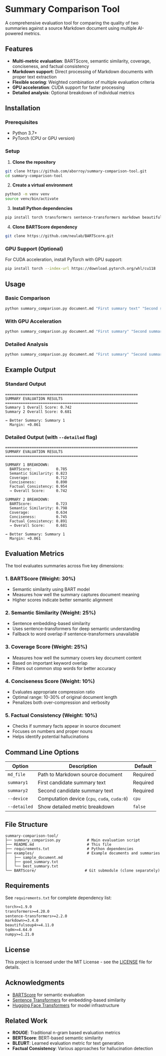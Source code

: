 # Summary Comparison Tool

A comprehensive evaluation tool for comparing the quality of two summaries against a source Markdown document using multiple AI-powered metrics.

## Features

- **Multi-metric evaluation**: BARTScore, semantic similarity, coverage, conciseness, and factual consistency
- **Markdown support**: Direct processing of Markdown documents with proper text extraction
- **Flexible scoring**: Weighted combination of multiple evaluation criteria
- **GPU acceleration**: CUDA support for faster processing
- **Detailed analysis**: Optional breakdown of individual metrics

## Installation

### Prerequisites

- Python 3.7+
- PyTorch (CPU or GPU version)

### Setup

1. **Clone the repository**
```bash
git clone https://github.com/aborroy/summary-comparison-tool.git
cd summary-comparison-tool
```

2. **Create a virtual environment**
```bash
python3 -m venv venv
source venv/bin/activate
```

3. **Install Python dependencies**
```bash
pip install torch transformers sentence-transformers markdown beautifulsoup4 tqdm numpy
```

4. **Clone BARTScore dependency**
```bash
git clone https://github.com/neulab/BARTScore.git
```

### GPU Support (Optional)

For CUDA acceleration, install PyTorch with GPU support:
```bash
pip install torch --index-url https://download.pytorch.org/whl/cu118
```

## Usage

### Basic Comparison

```bash
python summary_comparison.py document.md "First summary text" "Second summary text"
```

### With GPU Acceleration

```bash
python summary_comparison.py document.md "First summary" "Second summary" --device cuda
```

### Detailed Analysis

```bash
python summary_comparison.py document.md "First summary" "Second summary" --detailed
```

## Example Output

### Standard Output
```
============================================================
SUMMARY EVALUATION RESULTS
============================================================
Summary 1 Overall Score: 0.742
Summary 2 Overall Score: 0.681

→ Better Summary: Summary 1
  Margin: +0.061
```

### Detailed Output (with `--detailed` flag)
```
============================================================
SUMMARY EVALUATION RESULTS
============================================================

SUMMARY 1 BREAKDOWN:
  BARTScore:           0.785
  Semantic Similarity: 0.823
  Coverage:            0.712
  Conciseness:         0.890
  Factual Consistency: 0.954
  → Overall Score:     0.742

SUMMARY 2 BREAKDOWN:
  BARTScore:           0.723
  Semantic Similarity: 0.798
  Coverage:            0.634
  Conciseness:         0.745
  Factual Consistency: 0.891
  → Overall Score:     0.681

→ Better Summary: Summary 1
  Margin: +0.061
```

## Evaluation Metrics

The tool evaluates summaries across five key dimensions:

### 1. BARTScore (Weight: 30%)
- Semantic similarity using BART model
- Measures how well the summary captures document meaning
- Higher scores indicate better semantic alignment

### 2. Semantic Similarity (Weight: 25%)
- Sentence embedding-based similarity
- Uses sentence-transformers for deep semantic understanding
- Fallback to word overlap if sentence-transformers unavailable

### 3. Coverage Score (Weight: 25%)
- Measures how well the summary covers key document content
- Based on important keyword overlap
- Filters out common stop words for better accuracy

### 4. Conciseness Score (Weight: 10%)
- Evaluates appropriate compression ratio
- Optimal range: 10-30% of original document length
- Penalizes both over-compression and verbosity

### 5. Factual Consistency (Weight: 10%)
- Checks if summary facts appear in source document
- Focuses on numbers and proper nouns
- Helps identify potential hallucinations

## Command Line Options

| Option | Description | Default |
|--------|-------------|---------|
| `md_file` | Path to Markdown source document | Required |
| `summary1` | First candidate summary text | Required |
| `summary2` | Second candidate summary text | Required |
| `--device` | Computation device (`cpu`, `cuda`, `cuda:0`) | `cpu` |
| `--detailed` | Show detailed metric breakdown | `false` |

## File Structure

```
summary-comparison-tool/
├── summary_comparison.py            # Main evaluation script
├── README.md                        # This file
├── requirements.txt                 # Python dependencies
├── examples/                        # Example documents and summaries
│   ├── sample_document.md
│   ├── good_summary.txt
│   └── best_summary.txt
└── BARTScore/                      # Git submodule (clone separately)
```

## Requirements

See `requirements.txt` for complete dependency list:

```txt
torch>=1.9.0
transformers>=4.20.0
sentence-transformers>=2.2.0
markdown>=3.4.0
beautifulsoup4>=4.11.0
tqdm>=4.64.0
numpy>=1.21.0
```

## License

This project is licensed under the MIT License - see the [LICENSE](LICENSE) file for details.

## Acknowledgments

- [BARTScore](https://github.com/neulab/BARTScore) for semantic evaluation
- [Sentence Transformers](https://www.sbert.net/) for embedding-based similarity
- [Hugging Face Transformers](https://huggingface.co/transformers/) for model infrastructure

## Related Work

- **ROUGE**: Traditional n-gram based evaluation metrics
- **BERTScore**: BERT-based semantic similarity
- **BLEURT**: Learned evaluation metric for text generation
- **Factual Consistency**: Various approaches for hallucination detection
